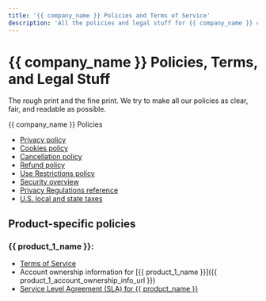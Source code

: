```yaml
---
title: '{{ company_name }} Policies and Terms of Service'
description: 'All the policies and legal stuff for {{ company_name }} customers. We try to make all our policies as clear, fair, and readable as possible.'
---
```


# {{ company_name }} Policies, Terms, and Legal Stuff

The rough print and the fine print. We try to make all our policies as clear, fair, and readable as possible.

{{ company_name }} Policies

* [Privacy policy](privacy/index.md)
* [Cookies policy](cookies-policy/index.md)
* [Cancellation policy](cancellation/index.md)
* [Refund policy](refund/index.md)
* [Use Restrictions policy](abuse/index.md)
* [Security overview](security/index.md)
* [Privacy Regulations reference](privacy/regulations/index.md)
* [U.S. local and state taxes](taxes/index.md)

## Product-specific policies
### {{ product_1_name }}:

* [Terms of Service](terms/index.md)
* Account ownership information for [{{ product_1_name }}]({{ product_1_account_ownership_info_url }})
* [Service Level Agreement (SLA) for {{ product_name }}](sla/index.md)